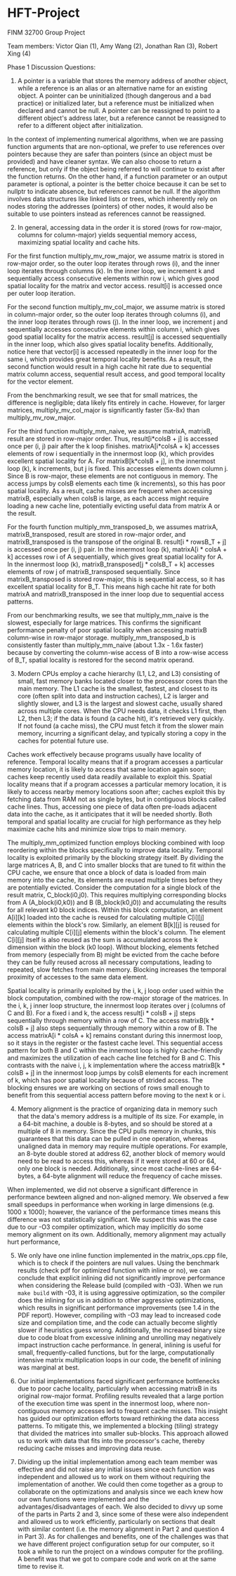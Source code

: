 # HFT-Project
FINM 32700 Group Project

Team members: Victor Qian (1), Amy Wang (2), Jonathan Ran (3), Robert Xing (4)

Phase 1 Discussion Questions:

1. A pointer is a variable that stores the memory address of another object, while a reference is an alias or an alternative name for an existing object. A pointer can be uninitialized (though dangerous and a bad practice) or initialized later, but a reference must be initialized when declared and cannot be null. A pointer can be reassigned to point to a different object's address later, but a reference cannot be reassigned to refer to a different object after initialization.

In the context of implementing numerical algorithms, when we are passing function arguments that are non-optional, we prefer to use references over pointers because they are safer than pointers (since an object must be provided) and have cleaner syntax. We can also choose to return a reference, but only if the object being referred to will continue to exist after the function returns. On the other hand, if a function parameter or an output parameter is optional, a pointer is the better choice because it can be set to nullptr to indicate absence, but references cannot be null. If the algorithm involves data structures like linked lists or trees, which inherently rely on nodes storing the addresses (pointers) of other nodes, it would also be suitable to use pointers instead as references cannot be reassigned.

2. In general, accessing data in the order it is stored (rows for row-major, columns for column-major) yields sequential memory access, maximizing spatial locality and cache hits.

For the first function multiply_mv_row_major, we assume matrix is stored in row-major order, so the outer loop iterates through rows (i), and the inner loop iterates through columns (k). In the inner loop, we increment k and sequentially access consecutive elements within row i, which gives good spatial locality for the matrix and vector access. result[i] is accessed once per outer loop iteration.

For the second function multiply_mv_col_major, we assume matrix is stored in column-major order, so the outer loop iterates through columns (i), and the inner loop iterates through rows (j). In the inner loop, we increment j and sequentially accesses consecutive elements within column i, which gives good spatial locality for the matrix access. result[j] is accessed sequentially in the inner loop, which also gives spatial locality benefits. Additionally, notice here that vector[i] is accessed repeatedly in the inner loop for the same i, which provides great temporal locality benefits. As a result, the second function would result in a high cache hit rate due to sequential matrix column access, sequential result access, and good temporal locality for the vector element.

From the benchmarking result, we see that for small matrices, the difference is negligible; data likely fits entirely in cache. However, for larger matrices, multiply_mv_col_major is significantly faster (5x-8x) than multiply_mv_row_major.

For the third function multiply_mm_naive, we assume matrixA, matrixB, result are stored in row-major order. Thus, result[i\*colsB + j] is accessed once per (i, j) pair after the k loop finishes. matrixA[i\*colsA + k] accesses elements of row i sequentially in the innermost loop (k), which provides excellent spatial locality for A. For matrixB[k\*colsB + j], in the innermost loop (k), k increments, but j is fixed. This accesses elements down column j. Since B is row-major, these elements are not contiguous in memory. The access jumps by colsB elements each time (k increments), so this has poor spatial locality. As a result, cache misses are frequent when accessing matrixB, especially when colsB is large, as each access might require loading a new cache line, potentially evicting useful data from matrix A or the result.

For the fourth function multiply_mm_transposed_b, we assumes matrixA, matrixB_transposed, result are stored in row-major order, and matrixB_transposed is the transpose of the original B. result[i * rowsB_T + j] is accessed once per (i, j) pair. In the innermost loop (k), matrixA[i * colsA + k] accesses row i of A sequentially, which gives great spatial locality for A. In the innermost loop (k), matrixB_transposed[j * colsB_T + k] accesses elements of row j of matrixB_transposed sequentially. Since matrixB_transposed is stored row-major, this is sequential access, so it has excellent spatial locality for B_T. This means high cache hit rate for both matrixA and matrixB_transposed in the inner loop due to sequential access patterns.

From our benchmarking results, we see that multiply_mm_naive is the slowest, especially for large matrices. This confirms the significant performance penalty of poor spatial locality when accessing matrixB column-wise in row-major storage. multiply_mm_transposed_b is consistently faster than multiply_mm_naive (about 1.3x - 1.6x faster) because by converting the column-wise access of B into a row-wise access of B_T, spatial locality is restored for the second matrix operand.

3. Modern CPUs employ a cache hierarchy (L1, L2, and L3) consisting of small, fast memory banks located closer to the processor cores than the main memory. The L1 cache is the smallest, fastest, and closest to its core (often split into data and instruction caches), L2 is larger and slightly slower, and L3 is the largest and slowest cache, usually shared across multiple cores. When the CPU needs data, it checks L1 first, then L2, then L3; if the data is found (a cache hit), it's retrieved very quickly. If not found (a cache miss), the CPU must fetch it from the slower main memory, incurring a significant delay, and typically storing a copy in the caches for potential future use.

Caches work effectively because programs usually have locality of reference. Temporal locality means that if a program accesses a particular memory location, it is likely to access that same location again soon; caches keep recently used data readily available to exploit this. Spatial locality means that if a program accesses a particular memory location, it is likely to access nearby memory locations soon after; caches exploit this by fetching data from RAM not as single bytes, but in contiguous blocks called cache lines. Thus, accessing one piece of data often pre-loads adjacent data into the cache, as it anticipates that it will be needed shortly. Both temporal and spatial locality are crucial for high performance as they help maximize cache hits and minimize slow trips to main memory.

The multiply_mm_optimized function employs blocking combined with loop reordering within the blocks specifically to improve data locality. Temporal locality is exploited primarily by the blocking strategy itself. By dividing the large matrices A, B, and C into smaller blocks that are tuned to fit within the CPU cache, we ensure that once a block of data is loaded from main memory into the cache, its elements are reused multiple times before they are potentially evicted. Consider the computation for a single block of the result matrix, C_block(i0,j0). This requires multiplying corresponding blocks from A (A_block(i0,k0)) and B (B_block(k0,j0)) and accumulating the results for all relevant k0 block indices. Within this block computation, an element A[i][k] loaded into the cache is reused for calculating multiple C[i][j] elements within the block's row. Similarly, an element B[k][j] is reused for calculating multiple C[i][j] elements within the block's column. The element C[i][j] itself is also reused as the sum is accumulated across the k dimension within the block (k0 loop). Without blocking, elements fetched from memory (especially from B) might be evicted from the cache before they can be fully reused across all necessary computations, leading to repeated, slow fetches from main memory. Blocking increases the temporal proximity of accesses to the same data element.

Spatial locality is primarily exploited by the i, k, j loop order used within the block computation, combined with the row-major storage of the matrices. In the i, k, j inner loop structure, the innermost loop iterates over j (columns of C and B). For a fixed i and k, the access result[i * colsB + j] steps sequentially through memory within a row of C. The access matrixB[k * colsB + j] also steps sequentially through memory within a row of B. The access matrixA[i * colsA + k] remains constant during this innermost loop, so it stays in the register or the fastest cache level. This sequential access pattern for both B and C within the innermost loop is highly cache-friendly and maximizes the utilization of each cache line fetched for B and C. This contrasts with the naive i, j, k implementation where the access matrixB[k * colsB + j] in the innermost loop jumps by colsB elements for each increment of k, which has poor spatial locality because of strided access. The blocking ensures we are working on sections of rows small enough to benefit from this sequential access pattern before moving to the next k or i.

4. Memory alignment is the practice of organizing data in memory such that the data's memory address is a multiple of its size. For example, in a 64-bit machine, a double is 8-bytes, and so should be stored at a multiple of 8 in memory. Since the CPU pulls memory in chunks, this guarantees that this data can be pulled in one operation, whereas unaligned data in memory may require multiple operations. For example, an 8-byte double stored at address 62, another block of memory would need to be read to access this, whereas if it were stored at 60 or 64, only one block is needed. Additionally, since most cache-lines are 64-bytes, a 64-byte alignment will reduce the frequency of cache misses.

When implemented, we did not observe a significant difference in performance bewteen aligned and non-aligned memory. We observed a few small speedups in performance when working in large dimensions (e.g. 1000 x 1000); however, the variance of the performance times means this difference was not statistically significant. We suspect this was the case due to our -O3 compiler optimization, which may implicitly do some memory alignment on its own. Additionally, memory alignment may actually hurt performance,



5. We only have one inline function implemented in the matrix_ops.cpp file, which is to check if the pointers are null values. Using the benchmark results (check pdf for optimized function with inline or no), we can conclude that explicit inlining did not significantly improve performance when considering the Release build (compiled with -O3). When we run ```make build``` with -03, it is using aggressive optimization, so the compiler does the inlining for us in addition to other aggressive optimizations, which results in significant performance improvements (see 1.4 in the PDF report). However, compiling with -O3 may lead to increased code size and compilation time, and the code can actually become slightly slower if heuristics guess wrong. Additionally, the increased binary size due to code bloat from excessive inlining and unrolling may negatively impact instruction cache performance. In general, inlining is useful for small, frequently-called functions, but for the large, computationally intensive matrix multiplication loops in our code, the benefit of inlining was marginal at best.

6. Our initial implementations faced significant performance bottlenecks due to poor cache locality, particularly when accessing matrixB in its original row-major format. Profiling results revealed that a large portion of the execution time was spent in the innermost loop, where non-contiguous memory accesses led to frequent cache misses. This insight has guided our optimization efforts toward rethinking the data access patterns. To mitigate this, we implemented a blocking (tiling) strategy that divided the matrices into smaller sub-blocks. This approach allowed us to work with data that fits into the processor's cache, thereby reducing cache misses and improving data reuse.



7. Dividing up the initial implementation among each team member was effective and did not raise any initial issues since each function was independent and allowed us to work on them without requiring the implementation of another. We could then come together as a group to collaborate on the optimizations and analysis since we each knew how our own functions were implemented and the advantages/disadvantages of each. We also decided to divvy up some of the parts in Parts 2 and 3, since some of these were also independent and allowed us to work efficiently, particularly on sections that dealt with similar content (i.e. the memory alignment in Part 2 and question 4 in Part 3). As for challenges and benefits, one of the challenges was that we have different project configuration setup for our computer, so it took a while to run the project on a windows computer for the profiling. A benefit was that we got to compare code and work on at the same time to revise it.
